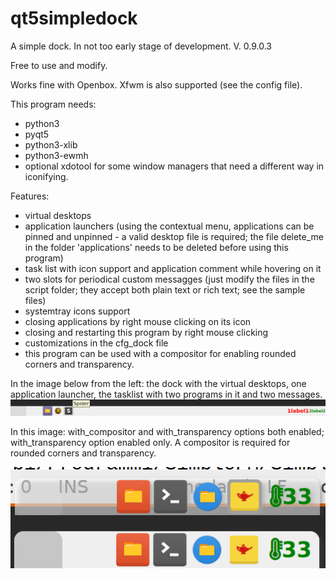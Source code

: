 # qt5simpledock
A simple dock.
In not too early stage of development. V. 0.9.0.3

Free to use and modify.

Works fine with Openbox. Xfwm is also supported (see the config file).

This program needs:
- python3
- pyqt5
- python3-xlib
- python3-ewmh
- optional xdotool for some window managers that need a different way in iconifying.

Features:
- virtual desktops
- application launchers (using the contextual menu, applications can be pinned and unpinned - a valid desktop file is required; the file delete_me in the folder 'applications' needs to be deleted before using this program)
- task list with icon support and application comment while hovering on it
- two slots for periodical custom messagges (just modify the files in the script folder; they accept both plain text or rich text; see the sample files)
- systemtray icons support
- closing applications by right mouse clicking on its icon
- closing and restarting this program by right mouse clicking
- customizations in the cfg_dock file
- this program can be used with a compositor for enabling rounded corners and transparency.

In the image below from the left: the dock with the virtual desktops, one application launcher, the tasklist with two programs in it and two messages.
![My image](https://github.com/frank038/qt5simpledock/blob/main/screenshot.png)

In this image: with_compositor and with_transparency options both enabled; with_transparency option enabled only. A compositor is required for rounded corners and transparency.

![My image](https://github.com/frank038/qt5simpledock/blob/main/screenshot1.png)
